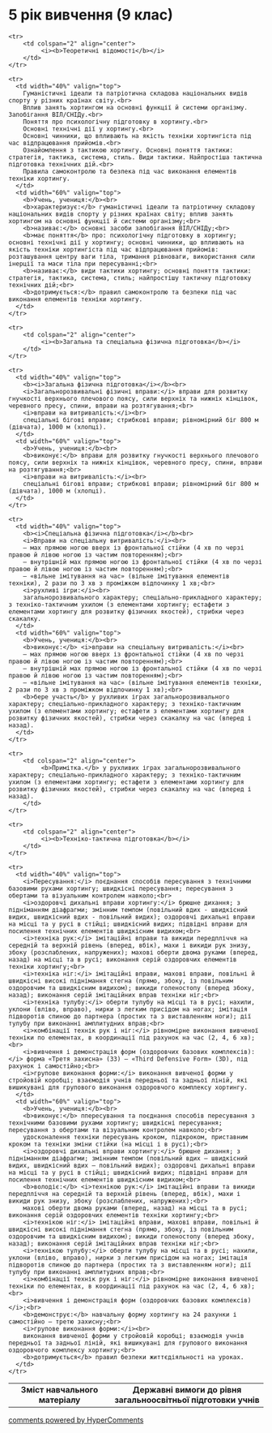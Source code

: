 <div id="hypercomments_widget" class="js-hypercomments-widget invisible"></div>

5 рік вивчення (9 клас)
=============================

<table>
  <body>
    <tr>
      <td width="40%" align="center">
        <b>Зміст навчального матеріалу</b>
      </td>
      <td width="60%" align="center" valign="top">
        <b>Державні вимоги до рівня загальноосвітньої підготовки учнів</b>
      </td>
    </tr>

    <tr>
    	<td colspan="2" align="center">
    		 <i><b>Теоретичні відомості</b></i>
    	</td>
    </tr>

    <tr>
      <td width="40%" valign="top">
        Гуманістичні ідеали та патріотична складова національних видів спорту у різних країнах світу.<br>
		Вплив занять хортингом на основні функції й системи організму. Запобігання ВІЛ/СНІДу.<br>
		Поняття про психологічну підготовку в хортингу.<br>
		Основні технічні дії у хортингу.<br>
		Основні чинники, що впливають на якість техніки хортингіста під час відпрацювання прийомів.<br>
		Ознайомлення з тактикою хортингу. Основні поняття тактики: стратегія, тактика, система, стиль. Види тактики. Найпростіша тактична підготовка технічних дій.<br>
		Правила самоконтролю та безпека під час виконання елементів техніки хортингу.
      </td>
      <td width="60%" valign="top">
        <b>Учень, учениця:</b><br>
		<b>характеризує:</b> гуманістичні ідеали та патріотичну складову національних видів спорту у різних країнах світу; вплив занять хортингом на основні функції й системи організму;<br>
		<b>називає:</b> основні засоби запобігання ВІЛ/СНІДу;<br>
		<b>має поняття</b> про: психологічну підготовку в хортингу; основні технічні дії у хортингу; основні чинники, що впливають на якість техніки хортингіста під час відпрацювання прийомів: розташування центру ваги тіла, тримання рівноваги, використання сили інерції та маси тіла при пересуванні;<br>
		<b>називає:</b> види тактики хортингу; основні поняття тактики: стратегія, тактика, система, стиль; найпростішу тактичну підготовку технічних дій;<br>
		<b>дотримується:</b> правил самоконтролю та безпеки під час виконання елементів техніки хортингу.
      </td>
    </tr>

    <tr>
    	<td colspan="2" align="center">
    		 <i><b>Загальна та спеціальна фізична підготовка</b></i>
    	</td>
    </tr>

    <tr>
      <td width="40%" valign="top">
        <b><i>Загальна фізична підготовка</i></b><br>
        <i>Загальнорозвивальні фізичні вправи:</i> вправи для розвитку гнучкості верхнього плечового поясу, сили верхніх та нижніх кінцівок, черевного пресу, спини, вправи на розтягування;<br>
        <i>вправи на витривалість:</i><br>
        спеціальні бігові вправи; стрибкові вправи; рівномірний біг 800 м (дівчата), 1000 м (хлопці).
      </td>
      <td width="60%" valign="top">
        <b>Учень, учениця:</b><br>
        <b>виконує:</b> вправи для розвитку гнучкості верхнього плечового поясу, сили верхніх та нижніх кінцівок, черевного пресу, спини, вправи на розтягування;<br>
        <i>вправи на витривалість:</i><br>
        спеціальні бігові вправи; стрибкові вправи; рівномірний біг 800 м (дівчата), 1000 м (хлопці).
      </td>
    </tr>

    <tr>
      <td width="40%" valign="top">
        <b><i>Спеціальна фізична підготовка</i></b><br>
        <i>Вправи на спеціальну витривалість:</i><br>
        – мах прямою ногою вверх із фронтальної стійки (4 хв по черзі правою й лівою ногою із частим повторенням);<br>
        – внутрішній мах прямою ногою із фронтальної стійки (4 хв по черзі правою й лівою ногою із частим повторенням);<br>
        – «вільне імітування на час» (вільне імітування елементів техніки), 2 рази по 3 хв з проміжком відпочинку 1 хв;<br>
        <i>рухливі ігри:</i><br>
        загальнорозвивального характеру; спеціально-прикладного характеру; з техніко-тактичним ухилом (з елементами хортингу; естафети з елементами хортингу для розвитку фізичних якостей), стрибки через скакалку.
      </td>
      <td width="60%" valign="top">
        <b>Учень, учениця:</b><br>
        <b>виконує:</b> <i>вправи на спеціальну витривалість:</i><br>
        – мах прямою ногою вверх із фронтальної стійки (4 хв по черзі правою й лівою ногою із частим повторенням);<br>
        – внутрішній мах прямою ногою із фронтальної стійки (4 хв по черзі правою й лівою ногою із частим повторенням);<br>
        – «вільне імітування на час» (вільне імітування елементів техніки, 2 рази по 3 хв з проміжком відпочинку 1 хв);<br>
        <b>бере участь</b> у рухливих іграх загальнорозвивального характеру; спеціально-прикладного характеру; з техніко-тактичним ухилом (з елементами хортингу; естафети з елементами хортингу для розвитку фізичних якостей), стрибки через скакалку на час (вперед і назад).
      </td>
    </tr>

    <tr>
    	<td colspan="2" align="center">
    		 <b>Примітка.</b> у рухливих іграх загальнорозвивального характеру; спеціально-прикладного характеру; з техніко-тактичним ухилом (з елементами хортингу; естафети з елементами хортингу для розвитку фізичних якостей), стрибки через скакалку на час (вперед і назад).
    	</td>
    </tr>

    <tr>
    	<td colspan="2" align="center">
    		 <i><b>Техніко-тактична підготовка</b></i>
    	</td>
    </tr>

    <tr>
      <td width="40%" valign="top">
      	<i>Пересування:</i> поєднання способів пересування з технічними базовими рухами хортингу; швидкісні пересування; пересування з обертами та візуальним контролем навколо;<br>
		<i>оздоровчі дихальні вправи хортингу:</i> брюшне дихання; з підніманням діафрагми; змінним темпом (повільний вдих - швидкісний видих, швидкісний вдих - повільний видих); оздоровчі дихальні вправи на місці та у русі в стійці; швидкісний видих; підвідні вправи для посилення технічних елементів швидкісним видихом;<br>
		<i>техніка рук:</i> імітаційні вправи та викиди передпліччя на середній та верхній рівень (вперед, вбік), махи і викиди рук знизу, збоку (розслаблених, напружених); махові оберти двома руками (вперед, назад) на місці та в русі; виконання серій оздоровчих елементів техніки хортингу;<br>
		<i>техніка ніг:</i> імітаційні вправи, махові вправи, повільні й швидкісні високі піднімання стегна (прямо, збоку, із повільним оздоровчим та швидкісним видихом); викиди голеностопу (вперед збоку, назад); виконання серій імітаційних вправ техніки ніг;<br>
		<i>техніка тулубу:</i> оберти тулубу на місці та в русі; нахили, уклони (вліво, вправо), нирки з легким присідом на ногах; імітація підворотів спиною до партнера (простих та з виставленням ноги); дії тулубу при виконанні амплитудних вправ;<br>
		<i>комбінації технік рук і ніг:</i> рівномірне виконання вивченої техніки по елементах, в координації під рахунок на час (2, 4, 6 хв);<br>
		<i>вивчення і демонстрація форм (оздоровчих базових комплексів):</i> форма «Третя захисна» (3З) – «Third Defensive Form» (3D), під рахунок і самостійно;<br>
		<i>групове виконання форми:</i> виконання вивченої форми у стройовій коробці; взаємодія учнів передньої та задньої ліній, які вишикувані для групового виконання оздоровчого комплексу хортингу.
      </td>
      <td width="60%" valign="top">
        <b>Учень, учениця:</b><br>
		<b>виконує:</b> ппересування та поєднання способів пересування з технічними базовими рухами хортингу; швидкісні пересування; пересування з обертами та візуальним контролем навколо;<br>
		удосконалення техніки пересувань кроком, підкроком, приставним кроком та техніки зміни стійки (на місці і в русі);<br>
		<i>оздоровчі дихальні вправи хортингу:</i> брюшне дихання; з підніманням діафрагми; змінним темпом (повільний вдих – швидкісний видих, швидкісний вдих – повільний видих); оздоровчі дихальні вправи на місці та у русі в стійці; швидкісний видих; підвідні вправи для посилення технічних елементів швидкісним видихом;<br>
		<b>володіє:</b> <i>технікою рук:</i> імітаційні вправи та викиди передпліччя на середній та верхній рівень (вперед, вбік), махи і викиди рук знизу, збоку (розслаблених, напружених);<br>
		махові оберти двома руками (вперед, назад) на місці та в русі; виконання серій оздоровчих елементів техніки хортингу;<br>
		<i>технікою ніг:</i> імітаційні вправи, махові вправи, повільні й швидкісні високі піднімання стегна (прямо, збоку, із повільним оздоровчим та швидкісним видихом); викиди голеностопу (вперед збоку, назад); виконання серій імітаційних вправ техніки ніг;<br>
		<i>технікою тулубу:</i> оберти тулубу на місці та в русі; нахили, уклони (вліво, вправо), нирки з легким присідом на ногах; імітація підворотів спиною до партнера (простих та з виставленням ноги); дії тулубу при виконанні амплитудних вправ;<br>
		<i>комбінації технік рук і ніг:</i>	рівномірне виконання вивченої техніки по елементах, в координації під рахунок на час (2, 4, 6 хв);<br>
		<i>вивчення і демонстрація форм (оздоровчих базових комплексів)</i>;<br>
		<b>демонструє:</b> навчальну форму хортингу на 24 рахунки і самостійно – третю захисну;<br>
		<i>групове виконання форми:</i><br>
		виконання вивченої форми у стройовій коробці; взаємодія учнів передньої та задньої ліній, які вишикувані для групового виконання оздоровчого комплексу хортингу;<br>
		<b>дотримується</b> правил безпеки життєдіяльності на уроках.
      </td>
    </tr>
  </body>
</table>

<div class="js-hypercomments-container">
    <a href="http://hypercomments.com" class="hc-link" title="comments widget">comments powered by HyperComments</a>
</div>